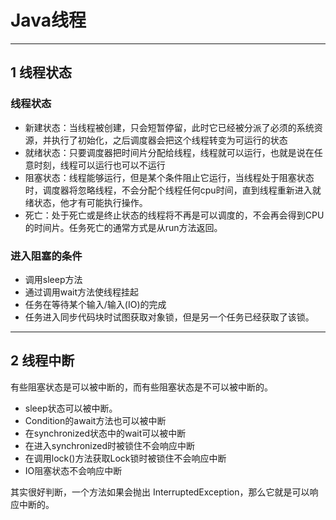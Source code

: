# Java线程

---
## 1 线程状态

### 线程状态

- 新建状态：当线程被创建，只会短暂停留，此时它已经被分派了必须的系统资源，并执行了初始化，之后调度器会把这个线程转变为可运行的状态
- 就绪状态：只要调度器把时间片分配给线程，线程就可以运行，也就是说在任意时刻，线程可以运行也可以不运行
- 阻塞状态：线程能够运行，但是某个条件阻止它运行，当线程处于阻塞状态时，调度器将忽略线程，不会分配个线程任何cpu时间，直到线程重新进入就绪状态，他才有可能执行操作。
- 死亡：处于死亡或是终止状态的线程将不再是可以调度的，不会再会得到CPU的时间片。任务死亡的通常方式是从run方法返回。

### 进入阻塞的条件

- 调用sleep方法
- 通过调用wait方法使线程挂起
- 任务在等待某个输入/输入(IO)的完成
- 任务进入同步代码块时试图获取对象锁，但是另一个任务已经获取了该锁。

---
## 2 线程中断

有些阻塞状态是可以被中断的，而有些阻塞状态是不可以被中断的。

- sleep状态可以被中断。
- Condition的await方法也可以被中断
- 在synchronized状态中的wait可以被中断
- 在进入synchronized时被锁住不会响应中断
- 在调用lock()方法获取Lock锁时被锁住不会响应中断
- IO阻塞状态不会响应中断

其实很好判断，一个方法如果会抛出 InterruptedException，那么它就是可以响应中断的。
